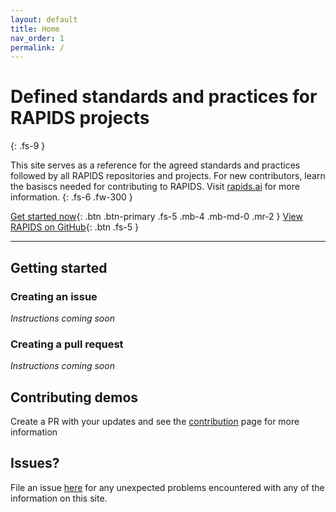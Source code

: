 ```yaml
---
layout: default
title: Home
nav_order: 1
permalink: /
---
```



# Defined standards and practices for RAPIDS projects
{: .fs-9 }

This site serves as a reference for the agreed standards and practices followed by all RAPIDS repositories and projects. For new contributors, learn the basiscs needed for contributing to RAPIDS. Visit [rapids.ai](http://rapids.ai) for more information.
{: .fs-6 .fw-300 }

[Get started now](#getting-started){: .btn .btn-primary .fs-5 .mb-4 .mb-md-0 .mr-2 } [View RAPIDS on GitHub](https://github.com/rapidsai){: .btn .fs-5 }

---

## Getting started

### Creating an issue

_Instructions coming soon_

### Creating a pull request

_Instructions coming soon_

## Contributing demos

Create a PR with your updates and see the [contribution]() page for more information

## Issues?

File an issue [here](https://github.com/rapidsai/standards/issues/new) for any unexpected problems encountered with any of the information on this site.

